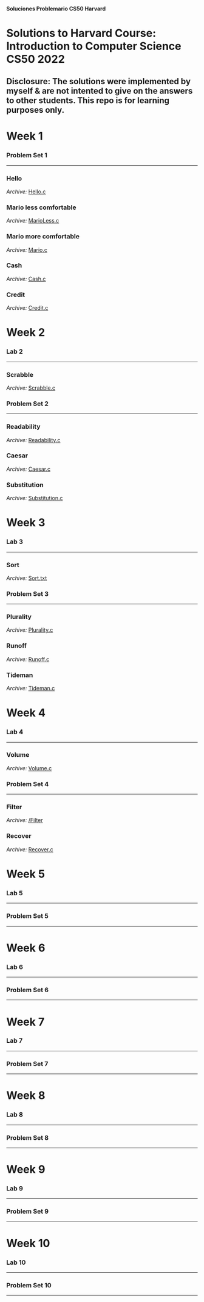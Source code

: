 #### Soluciones Problemario CS50 Harvard

# Solutions to Harvard Course: Introduction to Computer Science CS50 2022

## Disclosure: The solutions were implemented by myself & are not intented to give on the answers to other students. This repo is for learning purposes only.

# Week 1

### Problem Set 1
---

### Hello
_Archive:_ [Hello.c](../Week1/hello.c)

### Mario less comfortable
_Archive:_ [MarioLess.c](../Week1/marioless.c)

### Mario more comfortable
_Archive:_ [Mario.c](../Week1/mario.c)

### Cash
_Archive:_ [Cash.c](../Week1/cash.c)

### Credit
_Archive:_ [Credit.c](../Week1/credit.c)

# Week 2

### Lab 2
---

### Scrabble
_Archive:_ [Scrabble.c](../Week2/scrabble.c)

### Problem Set 2
---

### Readability
_Archive:_ [Readability.c](../Week2/readability.c)

### Caesar
_Archive:_ [Caesar.c](../Week2/caesar.c)

### Substitution
_Archive:_ [Substitution.c](../Week2/substitution.c)

# Week 3

### Lab 3
---

### Sort
_Archive:_ [Sort.txt](../Week3/answers.txt)

### Problem Set 3
---

### Plurality
_Archive:_ [Plurality.c](../Week3/plurality.c)

### Runoff
_Archive:_ [Runoff.c](../Week3/runoff.c)

### Tideman
_Archive:_ [Tideman.c](../Week3/tideman.c)

# Week 4

### Lab 4
---

### Volume
_Archive:_ [Volume.c](../Week4/volume.c)

### Problem Set 4
---

### Filter
_Archive:_ [/Filter](../Week4/filter)

### Recover
_Archive:_ [Recover.c](../Week4/recover.c)

# Week 5

### Lab 5
---

### Problem Set 5
---

# Week 6

### Lab 6
---

### Problem Set 6
---

# Week 7

### Lab 7
---

### Problem Set 7
---

# Week 8

### Lab 8
---

### Problem Set 8
---

# Week 9

### Lab 9
---

### Problem Set 9
---

# Week 10

### Lab 10
---

### Problem Set 10
---
